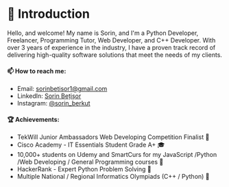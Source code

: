 #  👋 Introduction
  Hello, and welcome! My name is Sorin, and I'm a Python Developer, Freelancer, Programming Tutor, Web Developer, and C++ Developer. With over 3 years of experience in the industry, I have a proven track record of delivering high-quality software solutions that meet the needs of my clients.
#### 📫 How to reach me: 
- Email: <a href="mailto:sorinbetisor1@gmail.com">sorinbetisor1@gmail.com</a>
- LinkedIn: <a href="https://www.linkedin.com/in/sorin-be%C8%9Bi%C8%99or-722188244/">Sorin Bețișor</a>
- Instagram: <a href="https://instagram.com/sorinberkut?igshid=YmMyMTA2M2Y=">@sorin_berkut</a>


#### 🏆 Achievements:
- TekWill Junior Ambassadors Web Developing Competition Finalist 🏅
- Cisco Academy - IT Essentials Student Grade A+ 🎓
- 10,000+ students on Udemy and SmartCurs for my JavaScript /Python /Web Developing / General Programming courses 🎥
- HackerRank - Expert Python Problem Solving 🐍
- Multiple National / Regional Informatics Olympiads (C++ / Python) 🥇

<!--
**SorinBetisor/SorinBetisor** is a ✨ _special_ ✨ repository because its `README.md` (this file) appears on your GitHub profile.

Here are some ideas to get you started:

- 🔭 I’m currently working on ...
- 🌱 I’m currently learning ...
- 👯 I’m looking to collaborate on ...
- 🤔 I’m looking for help with ...
- 💬 Ask me about ...
- 📫 How to reach me: ...
- 😄 Pronouns: ...
- ⚡ Fun fact: ...
-->
